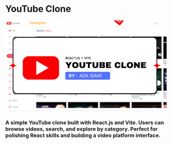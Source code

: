 # YouTube Clone

<img src="https://github.com/adilisani1/youtube-clonee/blob/master/youtube-clone-image-github-new.png?raw=true">

### A simple YouTube clone built with React.js and Vite. Users can browse videos, search, and explore by category. Perfect for polishing React skills and building a video platform interface.
